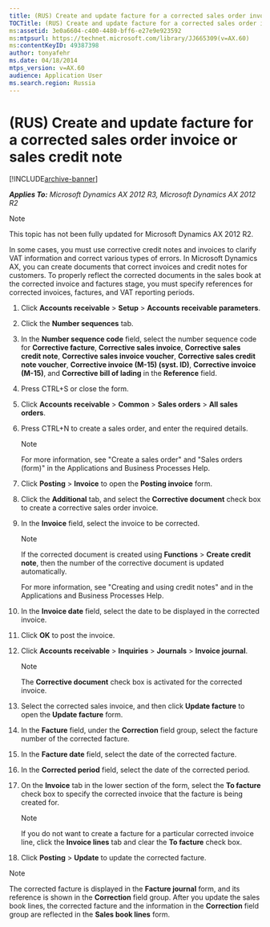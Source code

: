 ```yaml
---
title: (RUS) Create and update facture for a corrected sales order invoice or sales credit note
TOCTitle: (RUS) Create and update facture for a corrected sales order invoice or sales credit note
ms:assetid: 3e0a6604-c400-4480-bff6-e27e9e923592
ms:mtpsurl: https://technet.microsoft.com/library/JJ665309(v=AX.60)
ms:contentKeyID: 49387398
author: tonyafehr
ms.date: 04/18/2014
mtps_version: v=AX.60
audience: Application User
ms.search.region: Russia
---
```


# (RUS) Create and update facture for a corrected sales order invoice or sales credit note 


[!INCLUDE[archive-banner](includes/archive-banner.md)]


_**Applies To:** Microsoft Dynamics AX 2012 R3, Microsoft Dynamics AX 2012 R2_


> [!NOTE]
> <P>This topic has not been fully updated for Microsoft Dynamics AX 2012 R2.</P>



In some cases, you must use corrective credit notes and invoices to clarify VAT information and correct various types of errors. In Microsoft Dynamics AX, you can create documents that correct invoices and credit notes for customers. To properly reflect the corrected documents in the sales book at the corrected invoice and factures stage, you must specify references for corrected invoices, factures, and VAT reporting periods.

1.  Click **Accounts receivable** \> **Setup** \> **Accounts receivable parameters**.

2.  Click the **Number sequences** tab.

3.  In the **Number sequence code** field, select the number sequence code for **Corrective facture**, **Corrective sales invoice**, **Corrective sales credit note**, **Corrective sales invoice voucher**, **Corrective sales credit note voucher**, **Corrective invoice (M-15) (syst. ID)**, **Corrective invoice (M-15)**, and **Corrective bill of lading** in the **Reference** field.

4.  Press CTRL+S or close the form.

5.  Click **Accounts receivable** \> **Common** \> **Sales orders** \> **All sales orders**.

6.  Press CTRL+N to create a sales order, and enter the required details.
    

    > [!NOTE]
    > <P>For more information, see "Create a sales order" and "Sales orders (form)" in the Applications and Business Processes Help.</P>



7.  Click **Posting** \> **Invoice** to open the **Posting invoice** form.

8.  Click the **Additional** tab, and select the **Corrective document** check box to create a corrective sales order invoice.

9.  In the **Invoice** field, select the invoice to be corrected.
    

    > [!NOTE]
    > <P>If the corrected document is created using <STRONG>Functions</STRONG> &gt; <STRONG>Create credit note</STRONG>, then the number of the corrective document is updated automatically.</P>
    > <P>For more information, see "Creating and using credit notes" and in the Applications and Business Processes Help.</P>



10. In the **Invoice date** field, select the date to be displayed in the corrected invoice.

11. Click **OK** to post the invoice.

12. Click **Accounts receivable** \> **Inquiries** \> **Journals** \> **Invoice journal**.
    

    > [!NOTE]
    > <P>The <STRONG>Corrective document</STRONG> check box is activated for the corrected invoice.</P>



13. Select the corrected sales invoice, and then click **Update facture** to open the **Update facture** form.

14. In the **Facture** field, under the **Correction** field group, select the facture number of the corrected facture.

15. In the **Facture date** field, select the date of the corrected facture.

16. In the **Corrected period** field, select the date of the corrected period.

17. On the **Invoice** tab in the lower section of the form, select the **To facture** check box to specify the corrected invoice that the facture is being created for.
    

    > [!NOTE]
    > <P>If you do not want to create a facture for a particular corrected invoice line, click the <STRONG>Invoice lines</STRONG> tab and clear the <STRONG>To facture</STRONG> check box.</P>



18. Click **Posting** \> **Update** to update the corrected facture.


> [!NOTE]
> <P>The corrected facture is displayed in the <STRONG>Facture journal</STRONG> form, and its reference is shown in the <STRONG>Correction</STRONG> field group. After you update the sales book lines, the corrected facture and the information in the <STRONG>Correction</STRONG> field group are reflected in the <STRONG>Sales book lines</STRONG> form.</P>


  


